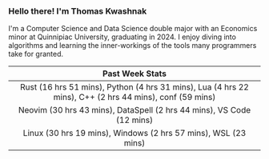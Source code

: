 
### Hello there! I'm Thomas Kwashnak

I'm a Computer Science and Data Science double major with an Economics
minor at Quinnipiac University, graduating in 2024.
I enjoy diving into algorithms and learning the inner-workings of the tools
many programmers take for granted.

| Past Week Stats |
| :---: |
| Rust (16 hrs 51 mins), Python (4 hrs 31 mins), Lua (4 hrs 22 mins), C++ (2 hrs 44 mins), conf (59 mins) |
| Neovim (30 hrs 43 mins), DataSpell (2 hrs 44 mins), VS Code (12 mins) |
| Linux (30 hrs 19 mins), Windows (2 hrs 57 mins), WSL (23 mins) |

